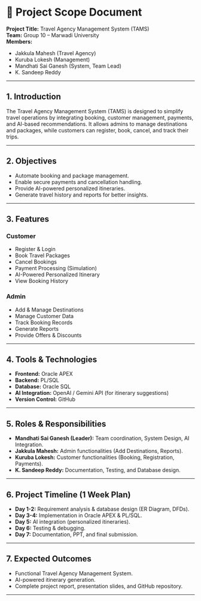 # 📄 Project Scope Document  
**Project Title:** Travel Agency Management System (TAMS)  
**Team:** Group 10 – Marwadi University  
**Members:**  
- Jakkula Mahesh (Travel Agency)  
- Kuruba Lokesh (Management)  
- Mandhati Sai Ganesh (System, Team Lead)  
- K. Sandeep Reddy  

---

## 1. Introduction  
The Travel Agency Management System (TAMS) is designed to simplify travel operations by integrating booking, customer management, payments, and AI-based recommendations. It allows admins to manage destinations and packages, while customers can register, book, cancel, and track their trips.  

---

## 2. Objectives  
- Automate booking and package management.  
- Enable secure payments and cancellation handling.  
- Provide AI-powered personalized itineraries.  
- Generate travel history and reports for better insights.  

---

## 3. Features  

### Customer  
- Register & Login  
- Book Travel Packages  
- Cancel Bookings  
- Payment Processing (Simulation)  
- AI-Powered Personalized Itinerary  
- View Booking History  

### Admin  
- Add & Manage Destinations  
- Manage Customer Data  
- Track Booking Records  
- Generate Reports  
- Provide Offers & Discounts  

---

## 4. Tools & Technologies  
- **Frontend:** Oracle APEX  
- **Backend:** PL/SQL  
- **Database:** Oracle SQL  
- **AI Integration:** OpenAI / Gemini API (for itinerary suggestions)  
- **Version Control:** GitHub  

---

## 5. Roles & Responsibilities  
- **Mandhati Sai Ganesh (Leader):** Team coordination, System Design, AI Integration.  
- **Jakkula Mahesh:** Admin functionalities (Add Destinations, Reports).  
- **Kuruba Lokesh:** Customer functionalities (Booking, Registration, Payments).  
- **K. Sandeep Reddy:** Documentation, Testing, and Database design.  

---

## 6. Project Timeline (1 Week Plan)  
- **Day 1-2:** Requirement analysis & database design (ER Diagram, DFDs).  
- **Day 3-4:** Implementation in Oracle APEX & PL/SQL.  
- **Day 5:** AI integration (personalized itineraries).  
- **Day 6:** Testing & debugging.  
- **Day 7:** Documentation, PPT, and final submission.  

---

## 7. Expected Outcomes  
- Functional Travel Agency Management System.  
- AI-powered itinerary generation.  
- Complete project report, presentation slides, and GitHub repository.  

---
